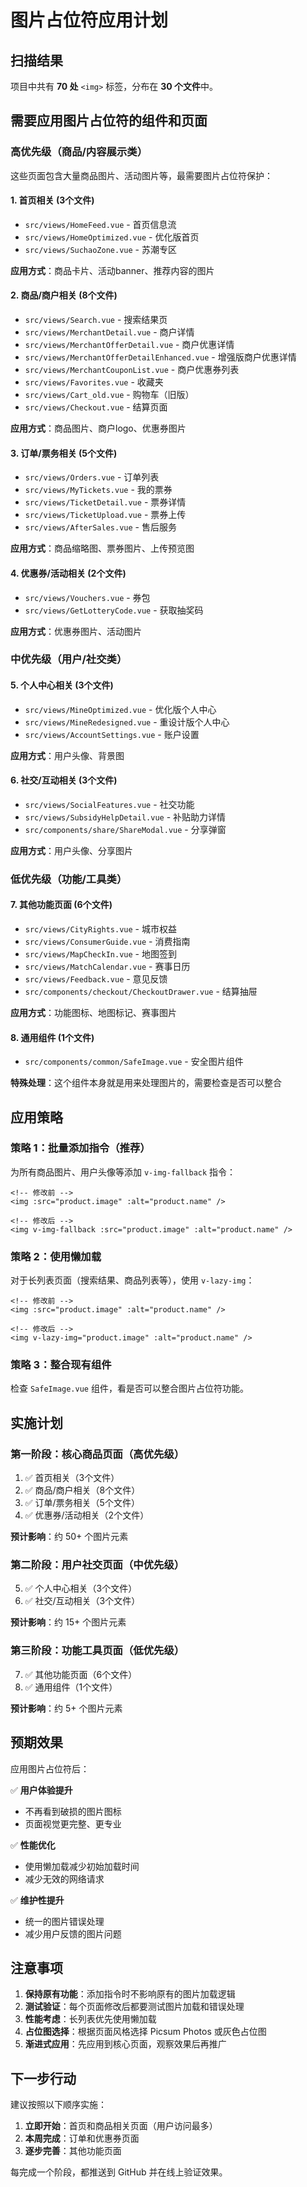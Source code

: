 # 图片占位符应用计划

## 扫描结果

项目中共有 **70 处** `<img>` 标签，分布在 **30 个文件**中。

## 需要应用图片占位符的组件和页面

### 高优先级（商品/内容展示类）

这些页面包含大量商品图片、活动图片等，最需要图片占位符保护：

#### 1. **首页相关** (3个文件)
- `src/views/HomeFeed.vue` - 首页信息流
- `src/views/HomeOptimized.vue` - 优化版首页
- `src/views/SuchaoZone.vue` - 苏潮专区

**应用方式**：商品卡片、活动banner、推荐内容的图片

#### 2. **商品/商户相关** (8个文件)
- `src/views/Search.vue` - 搜索结果页
- `src/views/MerchantDetail.vue` - 商户详情
- `src/views/MerchantOfferDetail.vue` - 商户优惠详情
- `src/views/MerchantOfferDetailEnhanced.vue` - 增强版商户优惠详情
- `src/views/MerchantCouponList.vue` - 商户优惠券列表
- `src/views/Favorites.vue` - 收藏夹
- `src/views/Cart_old.vue` - 购物车（旧版）
- `src/views/Checkout.vue` - 结算页面

**应用方式**：商品图片、商户logo、优惠券图片

#### 3. **订单/票务相关** (5个文件)
- `src/views/Orders.vue` - 订单列表
- `src/views/MyTickets.vue` - 我的票券
- `src/views/TicketDetail.vue` - 票券详情
- `src/views/TicketUpload.vue` - 票券上传
- `src/views/AfterSales.vue` - 售后服务

**应用方式**：商品缩略图、票券图片、上传预览图

#### 4. **优惠券/活动相关** (2个文件)
- `src/views/Vouchers.vue` - 券包
- `src/views/GetLotteryCode.vue` - 获取抽奖码

**应用方式**：优惠券图片、活动图片

### 中优先级（用户/社交类）

#### 5. **个人中心相关** (3个文件)
- `src/views/MineOptimized.vue` - 优化版个人中心
- `src/views/MineRedesigned.vue` - 重设计版个人中心
- `src/views/AccountSettings.vue` - 账户设置

**应用方式**：用户头像、背景图

#### 6. **社交/互动相关** (3个文件)
- `src/views/SocialFeatures.vue` - 社交功能
- `src/views/SubsidyHelpDetail.vue` - 补贴助力详情
- `src/components/share/ShareModal.vue` - 分享弹窗

**应用方式**：用户头像、分享图片

### 低优先级（功能/工具类）

#### 7. **其他功能页面** (6个文件)
- `src/views/CityRights.vue` - 城市权益
- `src/views/ConsumerGuide.vue` - 消费指南
- `src/views/MapCheckIn.vue` - 地图签到
- `src/views/MatchCalendar.vue` - 赛事日历
- `src/views/Feedback.vue` - 意见反馈
- `src/components/checkout/CheckoutDrawer.vue` - 结算抽屉

**应用方式**：功能图标、地图标记、赛事图片

#### 8. **通用组件** (1个文件)
- `src/components/common/SafeImage.vue` - 安全图片组件

**特殊处理**：这个组件本身就是用来处理图片的，需要检查是否可以整合

## 应用策略

### 策略 1：批量添加指令（推荐）

为所有商品图片、用户头像等添加 `v-img-fallback` 指令：

```vue
<!-- 修改前 -->
<img :src="product.image" :alt="product.name" />

<!-- 修改后 -->
<img v-img-fallback :src="product.image" :alt="product.name" />
```

### 策略 2：使用懒加载

对于长列表页面（搜索结果、商品列表等），使用 `v-lazy-img`：

```vue
<!-- 修改前 -->
<img :src="product.image" :alt="product.name" />

<!-- 修改后 -->
<img v-lazy-img="product.image" :alt="product.name" />
```

### 策略 3：整合现有组件

检查 `SafeImage.vue` 组件，看是否可以整合图片占位符功能。

## 实施计划

### 第一阶段：核心商品页面（高优先级）
1. ✅ 首页相关（3个文件）
2. ✅ 商品/商户相关（8个文件）
3. ✅ 订单/票务相关（5个文件）
4. ✅ 优惠券/活动相关（2个文件）

**预计影响**：约 50+ 个图片元素

### 第二阶段：用户社交页面（中优先级）
5. ✅ 个人中心相关（3个文件）
6. ✅ 社交/互动相关（3个文件）

**预计影响**：约 15+ 个图片元素

### 第三阶段：功能工具页面（低优先级）
7. ✅ 其他功能页面（6个文件）
8. ✅ 通用组件（1个文件）

**预计影响**：约 5+ 个图片元素

## 预期效果

应用图片占位符后：

✅ **用户体验提升**
- 不再看到破损的图片图标
- 页面视觉更完整、更专业

✅ **性能优化**
- 使用懒加载减少初始加载时间
- 减少无效的网络请求

✅ **维护性提升**
- 统一的图片错误处理
- 减少用户反馈的图片问题

## 注意事项

1. **保持原有功能**：添加指令时不影响原有的图片加载逻辑
2. **测试验证**：每个页面修改后都要测试图片加载和错误处理
3. **性能考虑**：长列表优先使用懒加载
4. **占位图选择**：根据页面风格选择 Picsum Photos 或灰色占位图
5. **渐进式应用**：先应用到核心页面，观察效果后再推广

## 下一步行动

建议按照以下顺序实施：

1. **立即开始**：首页和商品相关页面（用户访问最多）
2. **本周完成**：订单和优惠券页面
3. **逐步完善**：其他功能页面

每完成一个阶段，都推送到 GitHub 并在线上验证效果。

